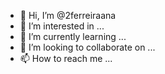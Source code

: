 - 👋 Hi, I’m @2ferreiraana
- 👀 I’m interested in ...
- 🌱 I’m currently learning ...
- 💞️ I’m looking to collaborate on ...
- 📫 How to reach me ...

<!---
2ferreiraana/2ferreiraana is a ✨ special ✨ repository because its `README.md` (this file) appears on your GitHub profile.
You can click the Preview link to take a look at your changes.
--->
